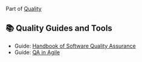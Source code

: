 Part of [Quality](/README.md)

## :books: Quality Guides and Tools

- Guide: [Handbook of Software Quality Assurance](http://www.arnut.com/teacher/sqa_1-2554/eBOOK_Handbook-of-Software-Quality-Assurance.9781596931862.35996.pdf)
- Guide: [QA in Agile](http://www.intelliware.com/qa-in-an-agile-environment/)
